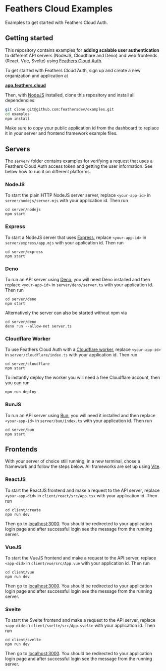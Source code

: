 # Feathers Cloud Examples

Examples to get started with Feathers Cloud Auth.

## Getting started

This repository contains examples for **adding scalable user authentication** to different API servers (NodeJS, Cloudflare and Deno) and web frontends (React, Vue, Svelte) using [Feathers Cloud Auth](https://feathers.cloud/auth).

To get started with Feathers Cloud Auth, sign up and create a new organization and application at

**[app.feathers.cloud](https://app.feathers.cloud)**

Then, with [NodeJS](https://nodejs.org/en) installed, clone this repository and install all dependencies:

```sh
git clone git@github.com:feathersdev/examples.git
cd examples
npm install
```

Make sure to copy your public application id from the dashboard to replace it in your server and frontend framework example files.

## Servers

The `server/` folder contains examples for verifying a request that uses a Feathers Cloud Auth access token and getting the user information. See below how to run it on different platforms.

### NodeJS

To start the plain HTTP NodeJS server server, replace `<your-app-id>` in `server/nodejs/server.mjs` with your application id. Then run

```
cd server/nodejs
npm start
```

### Express

To start a NodeJS server that uses [Express](https://expressjs.com/), replace `<your-app-id>` in `server/express/app.mjs` with your application id. Then run

```
cd server/express
npm start
```

### Deno

To run an API server using [Deno](https://deno.com/), you will need Deno installed and then replace `<your-app-id>` in `server/deno/server.ts` with your application id. Then run

```
cd server/deno
npm start
```

Alternatively the server can also be started without npm via

```
cd server/deno
deno run --allow-net server.ts
```

### Cloudflare Worker

To use Feathers Cloud Auth with a [Cloudflare worker](https://workers.cloudflare.com/), replace `<your-app-id>` in `server/cloudflare/index.ts` with your application id. Then run

```
cd server/cloudflare
npm start
```

To instantly deploy the worker you will need a free Cloudflare account, then you can run

```
npm run deploy
```

### BunJS

To run an API server using [Bun](https://bun.sh/), you will need it installed and then replace `<your-app-id>` in `server/bun/index.ts` with your application id. Then run

```
cd server/bun
npm start
```

## Frontends

With your server of choice still running, in a new terminal, chose a framework and follow the steps below. All frameworks are set up using [Vite](https://vitejs.dev/).

### ReactJS

To start the ReactJS frontend and make a request to the API server, replace `<your-app-did>` in `client/react/src/App.tsx` with your application id. Then run

```
cd client/create
npm run dev
```

Then go to [localhost:3000](http://localhost:3000). You should be redirected to your application login page and after successful login see the message from the running server.

### VueJS

To start the VueJS frontend and make a request to the API server, replace `<app-did>` in `client/vue/src/App.vue` with your application id. Then run

```
cd client/vue
npm run dev
```

Then go to [localhost:3000](http://localhost:3000). You should be redirected to your application login page and after successful login see the message from the running server.

### Svelte

To start the Svelte frontend and make a request to the API server, replace `<app-did>` in `client/svelte/src/App.svelte` with your application id. Then run

```
cd client/svelte
npm run dev
```

Then go to [localhost:3000](http://localhost:3000). You should be redirected to your application login page and after successful login see the message from the running server.
